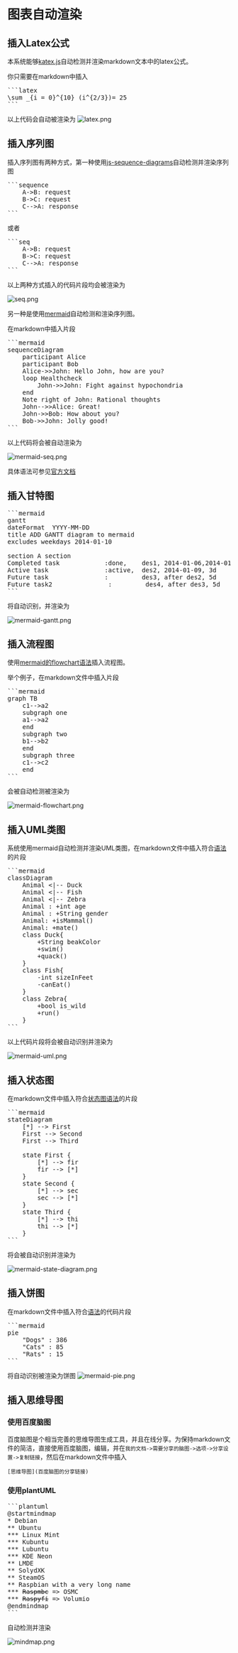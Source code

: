# 图表自动渲染

## 插入Latex公式

本系统能够[katex.js](https://github.com/KaTeX/KaTeX)自动检测并渲染markdown文本中的latex公式。

你只需要在markdown中插入

<pre>
```latex
\sum _{i = 0}^{10} (i^{2/3})= 25
```
</pre>

以上代码会自动被渲染为
![latex.png](images/latex.png)

## 插入序列图

插入序列图有两种方式，第一种使用[js-sequence-diagrams](https://bramp.github.io/js-sequence-diagrams/)自动检测并渲染序列图

<pre>
```sequence
    A->B: request
    B->C: request
    C-->A: response
```
</pre>

或者

<pre>
```seq
    A->B: request
    B->C: request
    C-->A: response
```
</pre>

以上两种方式插入的代码片段均会被渲染为

![seq.png](images/seq.png)

另一种是使用[mermaid](https://mermaidjs.github.io)自动检测和渲染序列图。

在markdown中插入片段

<pre>
```mermaid
sequenceDiagram
    participant Alice
    participant Bob
    Alice->>John: Hello John, how are you?
    loop Healthcheck
        John->>John: Fight against hypochondria
    end
    Note right of John: Rational thoughts
    John-->>Alice: Great!
    John->>Bob: How about you?
    Bob->>John: Jolly good!
```
</pre>

以上代码将会被自动渲染为

![mermaid-seq.png](images/mermaid-seq.png)

具体语法可参见[官方文档](https://mermaidjs.github.io/#/sequenceDiagram?id=syntax)

## 插入甘特图

<pre>
```mermaid
gantt
dateFormat  YYYY-MM-DD
title ADD GANTT diagram to mermaid
excludes weekdays 2014-01-10

section A section
Completed task            :done,    des1, 2014-01-06,2014-01-08
Active task               :active,  des2, 2014-01-09, 3d
Future task               :         des3, after des2, 5d
Future task2               :         des4, after des3, 5d
```
</pre>

将自动识别，并渲染为

![mermaid-gantt.png](images/mermaid-gantt.png)

## 插入流程图

使用[mermaid的flowchart语法](https://mermaidjs.github.io/#/flowchart)插入流程图。

举个例子，在markdown文件中插入片段

<pre>
```mermaid
graph TB
    c1-->a2
    subgraph one
    a1-->a2
    end
    subgraph two
    b1-->b2
    end
    subgraph three
    c1-->c2
    end
```
</pre>

会被自动检测被渲染为

![mermaid-flowchart.png](images/mermaid-flowchart.png)

## 插入UML类图

系统使用mermaid自动检测并渲染UML类图，在markdown文件中插入符合[语法](https://mermaidjs.github.io/#/classDiagram)的片段

<pre>
```mermaid
classDiagram
    Animal <|-- Duck
    Animal <|-- Fish
    Animal <|-- Zebra
    Animal : +int age
    Animal : +String gender
    Animal: +isMammal()
    Animal: +mate()
    class Duck{
        +String beakColor
        +swim()
        +quack()
    }
    class Fish{
        -int sizeInFeet
        -canEat()
    }
    class Zebra{
        +bool is_wild
        +run()
    }
```
</pre>

以上代码片段将会被自动识别并渲染为

![mermaid-uml.png](images/mermaid-uml.png)

## 插入状态图

在markdown文件中插入符合[状态图语法](https://mermaidjs.github.io/#/stateDiagram)的片段

<pre>
```mermaid
stateDiagram
    [*] --> First
    First --> Second
    First --> Third

    state First {
        [*] --> fir
        fir --> [*]
    }
    state Second {
        [*] --> sec
        sec --> [*]
    }
    state Third {
        [*] --> thi
        thi --> [*]
    }
```
</pre>

将会被自动识别并渲染为

![mermaid-state-diagram.png](images/mermaid-state-diagram.png)

## 插入饼图

在markdown文件中插入符合[语法](https://mermaidjs.github.io/#/pie?id=syntax)的代码片段

<pre>
```mermaid
pie
    "Dogs" : 386
    "Cats" : 85
    "Rats" : 15
```
</pre>

将自动识别被渲染为饼图
![mermaid-pie.png](images/mermaid-pie.png)

## 插入思维导图

### 使用百度脑图

百度脑图是个相当完善的思维导图生成工具，并且在线分享。为保持markdown文件的简洁，直接使用百度脑图，编辑，并在`我的文档->需要分享的脑图->选项->分享设置->复制链接`，然后在markdown文件中插入

```text
[思维导图](百度脑图的分享链接)
```

### 使用plantUML

<pre>
```plantuml
@startmindmap
* Debian
** Ubuntu
*** Linux Mint
*** Kubuntu
*** Lubuntu
*** KDE Neon
** LMDE
** SolydXK
** SteamOS
** Raspbian with a very long name
*** <s>Raspmbc</s> => OSMC
*** <s>Raspyfi</s> => Volumio
@endmindmap
```
</pre>

自动检测并渲染

![mindmap.png](images/plantuml-mindmap.png)
